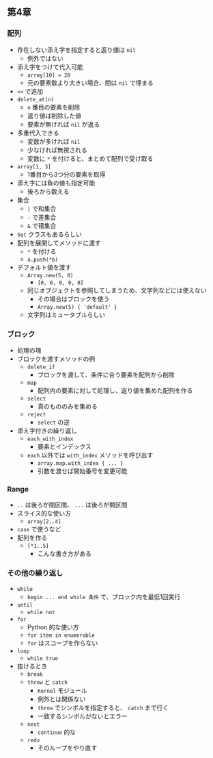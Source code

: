 ## 第4章
### 配列
- 存在しない添え字を指定すると返り値は `nil`
  - 例外ではない
- 添え字をつけて代入可能
  - `array[10] = 20`
  - 元の要素数より大きい場合、間は `nil` で埋まる
- `<<` で追加
- `delete_at(n)`
  - `n` 番目の要素を削除
  - 返り値は削除した値
  - 要素が無ければ `nil` が返る
- 多重代入できる
  - 変数が多ければ `nil`
  - 少なければ無視される
  - 変数に `*` を付けると、まとめて配列で受け取る
- `array[1, 3]`
  - 1番目から3つ分の要素を取得
- 添え字には負の値も指定可能
  - 後ろから数える
- 集合
  - `|` で和集合
  - `-` で差集合
  - `&` で積集合
- `Set` クラスもあるらしい
- 配列を展開してメソッドに渡す
  - `*` を付ける
  - `a.push(*b)`
- デフォルト値を渡す
  - `Array.new(5, 0)`
    - `[0, 0, 0, 0, 0]`
  - 同じオブジェクトを参照してしまうため、文字列などには使えない
    - その場合はブロックを使う
    - `Array.new(5) { 'default' }`
  - 文字列はミュータブルらしい

### ブロック
- 処理の塊
- ブロックを渡すメソッドの例
  - `delete_if`
    - ブロックを渡して、条件に合う要素を配列から削除
  - `map`
    - 配列内の要素に対して処理し、返り値を集めた配列を作る
  - `select`
    - 真のもののみを集める
  - `reject`
    - `select` の逆
- 添え字付きの繰り返し
  - `each_with_index`
    - 要素とインデックス
  - `each` 以外では `with_index` メソッドを呼び出す
    - `array.map.with_index { ... }`
    - 引数を渡せば開始番号を変更可能

### Range
- `..` は後ろが閉区間、 `...` は後ろが開区間
- スライス的な使い方
  - `array[2..4]`
- `case` で使うなど
- 配列を作る
  - `[*1..5]`
    - こんな書き方がある

### その他の繰り返し
- `while`
  - `begin ... end while 条件` で、ブロック内を最低1回実行
- `until`
  - `while not`
- `for`
  - Python 的な使い方
  - `for item in enumerable`
  - `for` はスコープを作らない
- `loop`
  - `while true`
- 抜けるとき
  - `break`
  - `throw` と `catch`
    - `Kernel` モジュール
    - 例外とは関係ない
    - `throw` でシンボルを指定すると、 `catch` まで行く
    - 一致するシンボルがないとエラー
  - `next`
    - `continue` 的な
  - `redo`
    - そのループをやり直す
